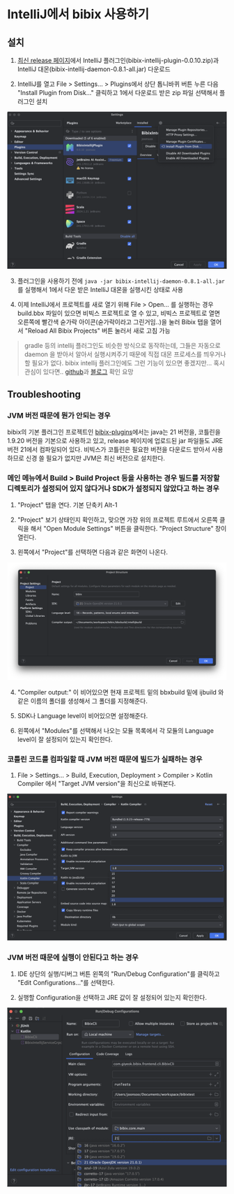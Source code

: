 # IntelliJ에서 bibix 사용하기

## 설치

1. [최신 release 페이지](https://github.com/Joonsoo/bibix/releases/tag/0.8.1)에서 IntelliJ 플러그인(bibix-intellij-plugin-0.0.10.zip)과 IntelliJ 대몬(bibix-intellij-daemon-0.8.1-all.jar) 다운로드

2. IntelliJ를 열고 File > Settings... > Plugins에서 상단 톱니바퀴 버튼 누른 다음 "Install Plugin from Disk..." 클릭하고 1에서 다운로드 받은 zip 파일 선택해서 플러그인 설치

![Install Plugin from Disk...](./install_plugin.png)

3. 플러그인을 사용하기 전에 `java -jar bibix-intellij-daemon-0.8.1-all.jar`를 실행해서 1에서 다운 받은 IntelliJ 대몬을 실행시킨 상태로 사용

4. 이제 IntelliJ에서 프로젝트를 새로 열기 위해 File > Open... 를 실행하는 경우 build.bbx 파일이 있으면 비빅스 프로젝트로 열 수 있고, 비빅스 프로젝트로 열면 오른쪽에 빨간색 숟가락 아이콘(숟가락이라고 그린거임..)을 눌러 Bibix 탭을 열어서 "Reload All Bibix Projects" 버튼 눌러서 새로 고침 가능


> gradle 등의 intellij 플러그인도 비슷한 방식으로 동작하는데, 그들은 자동으로 daemon 을 받아서 알아서 실행시켜주기 때문에 직접 대몬 프로세스를 띄우거나 할 필요가 없다. bibix intellij 플러그인에도 그런 기능이 있으면 좋겠지만... 혹시 관심이 있다면.. [github](https://github.com/Joonsoo/bibix-intellij-plugin)과 [블로그](https://giyeok.com/2023/01/26/bibix-3) 확인 요망


## Troubleshooting

### JVM 버전 때문에 뭔가 안되는 경우

bibix의 기본 플러그인 프로젝트인 [bibix-plugins](https://github.com/Joonsoo/bibix-plugins)에서는 java는 21 버전을, 코틀린을 1.9.20 버전을 기본으로 사용하고 있고, release 페이지에 업로드된 jar 파일들도 JRE 버전 21에서 컴파일되어 있다. 비빅스가 코틀린은 필요한 버전을 다운로드 받아서 사용하므로 신경 쓸 필요가 없지만 JVM은 최신 버전으로 설치한다.

### 메인 메뉴에서 Build > Build Project 등을 사용하는 경우 빌드를 저장할 디렉토리가 설정되어 있지 않다거나 SDK가 설정되지 않았다고 하는 경우
  1. "Project" 탭을 연다. 기본 단축키 Alt-1

  2. "Project" 보기 상태인지 확인하고, 맞으면 가장 위의 프로젝트 루트에서 오른쪽 클릭을 해서 "Open Module Settings" 버튼을 클릭한다. "Project Structure" 창이 열린다.

  3. 왼쪽에서 "Project"를 선택하면 다음과 같은 화면이 나온다.

![Project Structure](./project_structure.png)

  4. "Compiler output:" 이 비어있으면 현재 프로젝트 밑의 bbxbuild 밑에 ijbuild 와 같은 이름의 폴더를 생성해서 그 폴더를 지정해준다.

  5. SDK나 Language level이 비어있으면 설정해준다.

  6. 왼쪽에서 "Modules"를 선택해서 나오는 모듈 목록에서 각 모듈의 Language level이 잘 설정되어 있는지 확인한다.


### 코틀린 코드를 컴파일할 때 JVM 버전 때문에 빌드가 실패하는 경우
  1. File > Settings... > Build, Execution, Deployment > Compiler > Kotlin Compiler 에서 "Target JVM version"을 최신으로 바꿔본다.

![Kotlin Compiler](./kotlin_build_setting.png)


### JVM 버전 때문에 실행이 안된다고 하는 경우

  1. IDE 상단의 실행/디버그 버튼 왼쪽의 "Run/Debug Configuration"를 클릭하고 "Edit Configurations..."를 선택한다.

  2. 실행할 Configuration을 선택하고 JRE 값이 잘 설정되어 있는지 확인한다.

![Run Configuration](./run_config.png)
